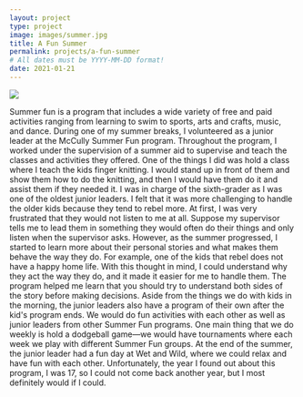 ```yaml
---
layout: project
type: project
image: images/summer.jpg
title: A Fun Summer
permalink: projects/a-fun-summer
# All dates must be YYYY-MM-DD format!
date: 2021-01-21
---
```

<img class="ui image" src="{{ site.baseurl }}/images/summer.jpg">

Summer fun is a program that includes a wide variety of free and paid activities ranging from learning to swim to sports, arts and crafts, music, and dance. During one of my summer breaks, I volunteered as a junior leader at the McCully Summer Fun program. Throughout the program, I worked under the supervision of a summer aid to supervise and teach the classes and activities they offered. One of the things I did was hold a class where I teach the kids finger knitting. I would stand up in front of them and show them how to do the knitting, and then I would have them do it and assist them if they needed it. 
I was in charge of the sixth-grader as I was one of the oldest junior leaders. I felt that it was more challenging to handle the older kids because they tend to rebel more. At first, I was very frustrated that they would not listen to me at all. Suppose my supervisor tells me to lead them in something they would often do their things and only listen when the supervisor asks. However, as the summer progressed, I started to learn more about their personal stories and what makes them behave the way they do. For example, one of the kids that rebel does not have a happy home life. With this thought in mind, I could understand why they act the way they do, and it made it easier for me to handle them. The program helped me learn that you should try to understand both sides of the story before making decisions. 
Aside from the things we do with kids in the morning, the junior leaders also have a program of their own after the kid's program ends. We would do fun activities with each other as well as junior leaders from other Summer Fun programs. One main thing that we do weekly is hold a dodgeball game—we would have tournaments where each week we play with different Summer Fun groups. At the end of the summer, the junior leader had a fun day at Wet and Wild, where we could relax and have fun with each other. Unfortunately, the year I found out about this program, I was 17, so I could not come back another year, but I most definitely would if I could.
